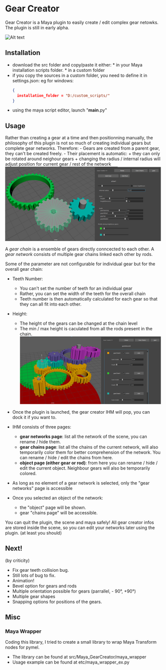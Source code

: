 # Gear Creator

Gear Creator is a Maya plugin to easily create / edit complex gear netowks.
The plugin is still in early alpha.

![Alt text](etc/main_screenshot_1.png?raw=true "gear_creator")

## Installation

- download the src folder and copy/paste it either: 
		* in your Maya installation scripts folder. 
		* in a custom folder
- if you copy the sources in a custom folder, you need to define it in settings.json:
  eg for windows:
  ```json
  {
  	installation_folder = "D:/custom_scripts/"
  }
  ```
- using the maya script editor, launch "__main__.py"

## Usage

Rather than creating a gear at a time and then positionning manually, the philosophy of this plugin is not so much of creating individual gears but complete gear networks. Therefore:
	- Gears are created from a parent gear, they can't be created freely.
	- Their placement is automatic: 
		+ they can only be rotated around neighour gears
		+ changing the radius / internal radius will adjust position for current gear / rest of the network
![Alt text](etc/gear_sc_1.png?raw=true "single_gear_edition")


A *gear chain* is a ensemble of gears directly conncected to each other.
A *gear network* consists of multiple gear chains linked each other by rods.

Some of the parameter are not configurable for individual gear but for the overall gear chain:
- Teeth Number:
	+ You can't set the number of teeth for an individual gear
	+ Rather, you can set the width of the teeth for the overall chain
	+ Teeth number is then automatically calculated for each gear so that they can all fit into each other.
- Height:
	+ The height of the gears can be changed at the chain level
	+ The min / max height is caculated from all the rods present in the chain.
![Alt text](etc/gear_sc_2.png?raw=true "gear_chain_edition")

- Once the plugin is launched, the gear creator IHM will pop, you can dock it if you want to.
- IHM consists of three pages:
	+ **gear networks page**: list all the network of the scene, you can rename / hide them.
	+ **gear chains page**: list all the chains of the current network, will also temporarily color them for better comprehension of the network. You can rename / hide / edit the chains from here.
	+ **object page (either gear or rod)**: from here you can rename / hide / edit the current object. Neighbour gears will also be temporarily colored.
- As long as no element of a gear network is selected, only the "gear networks" page is accessible
- Once you selected an object of the network:
	+ the "object" page will be shown.
	+ gear "chains page" will be accessible.

You can quit the plugin, the scene and maya safely! All gear creator infos are stored inside the scene, so you can edit your networks later using the plugin.
(at least you should)

## Next!

(by criticity)
- Fix gear teeth collision bug.
- Still lots of bug to fix.
- Animation!
- Bevel option for gears and rods
- Multiple orientation possible for gears (parrallel, - 90°, +90°)
- Multiple gear shapes
- Snapping options for positions of the gears.

## Misc

### Maya Wrapper
Coding this library, I tried to create a small library to wrap Maya Transform nodes for pymel.
- The library can be found at src/Maya_GearCreator/maya_wrapper
- Usage example can be found at etc/maya_wrapper_ex.py
